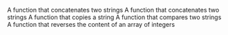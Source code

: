 A function that concatenates two strings
A function that concatenates two strings
A function that copies a string
A function that compares two strings
A function that reverses the content of an array of integers

